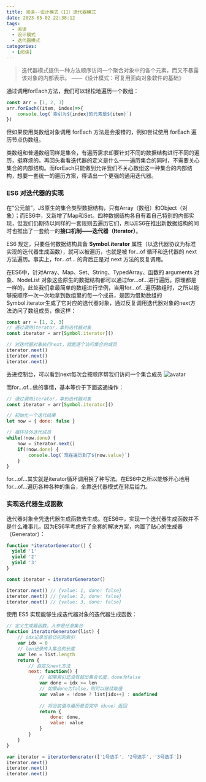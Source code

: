 ```yaml
---
title: 阅读--设计模式（11）迭代器模式
date: 2023-05-02 22:38:12
tags:
  - 阅读
  - 设计模式
  - 迭代器模式
categories:
  - [阅读]
---
```


> 迭代器模式提供一种方法顺序访问一个聚合对象中的各个元素，而又不暴露该对象的内部表示。 ——《设计模式：可复用面向对象软件的基础》

通过调用forEach方法，我们可以轻松地遍历一个数组：
```js
const arr = [1, 2, 3]
arr.forEach((item, index)=>{
    console.log(`索引为${index}的元素是${item}`)
})
```

但如果使用类数组对象调用 forEach 方法是会报错的，例如尝试使用 forEach 遍历节点伪数组。

类数组和普通数组同样是集合，有遍历需求却要针对不同的数据结构进行不同的遍历，挺麻烦的。再回头看看迭代器的定义是什么——遍历集合的同时，不需要关心集合的内部结构。而forEach只能做到允许我们不关心数组这一种集合的内部结构，想要一套统一的遍历方案，得请出一个更强的通用迭代器。

### ES6 对迭代器的实现
在“公元前”，JS原生的集合类型数据结构，只有Array（数组）和Object（对象）；而ES6中，又新增了Map和Set。四种数据结构各自有着自己特别的内部实现，但我们仍期待以同样的一套规则去遍历它们，所以ES6在推出新数据结构的同时也推出了一套统一的**接口机制——迭代器（Iterator）**。

ES6 规定，只要任何数据结构具备 **Symbol.iterator** 属性（以迭代器协议为标准实现的迭代器生成函数），就可以被遍历，也就是被 for...of 循环和迭代器的 next 方法遍历。事实上，for...of... 的背后正是对 next 方法的反复调用。

在ES6中，针对Array、Map、Set、String、TypedArray、函数的 arguments 对象、NodeList 对象这些原生的数据结构都可以通过for...of...进行遍历。原理都是一样的，此处我们拿最简单的数组进行举例，当用for...of...遍历数组时，之所以能够按顺序一次一次地拿到数组里的每一个成员，是因为借助数组的Symbol.iterator生成了它对应的迭代器对象，通过反复调用迭代器对象的next方法访问了数组成员，像这样：

```js
const arr = [1, 2, 3]
// 通过调用iterator，拿到迭代器对象
const iterator = arr[Symbol.iterator]()

// 对迭代器对象执行next，就能逐个访问集合的成员
iterator.next()
iterator.next()
iterator.next()
```
丢进控制台，可以看到next每次会按顺序帮我们访问一个集合成员
![avatar](https://p1-jj.byteimg.com/tos-cn-i-t2oaga2asx/gold-user-assets/2019/4/5/169ec24b62991e56~tplv-t2oaga2asx-zoom-in-crop-mark:3024:0:0:0.awebp)

而for...of...做的事情，基本等价于下面这通操作：
```js
// 通过调用iterator，拿到迭代器对象
const iterator = arr[Symbol.iterator]()

// 初始化一个迭代结果
let now = { done: false }

// 循环往外迭代成员
while(!now.done) {
    now = iterator.next()
    if(!now.done) {
        console.log(`现在遍历到了${now.value}`)
    }
}
```
for...of...其实就是iterator循环调用换了种写法。在ES6中之所以能够开心地用for...of...遍历各种各种的集合，全靠迭代器模式在背后给力。

### 实现迭代器生成函数
迭代器对象全凭迭代器生成函数去生成。在ES6中，实现一个迭代器生成函数并不是什么难事儿，因为ES6早考虑好了全套的解决方案，内置了贴心的生成器（Generator）：

```js
function *iteratorGenerator() {
  yield '1'
  yield '2'
  yield '3'
}

const iterator = iteratorGenerator()

iterator.next() // {value: 1, done: false}
iterator.next() // {value: 2, done: false}
iterator.next() // {value: 3, done: false}
```

使用 ES5 实现能够生成迭代器对象的迭代器生成函数：
```js
// 定义生成器函数，入参是任意集合
function iteratorGenerator(list) {
    // idx记录当前访问的索引
    var idx = 0
    // len记录传入集合的长度
    var len = list.length
    return {
        // 自定义next方法
        next: function() {
            // 如果索引还没有超出集合长度，done为false
            var done = idx >= len
            // 如果done为false，则可以继续取值
            var value = !done ? list[idx++] : undefined
            
            // 将当前值与遍历是否完毕（done）返回
            return {
                done: done,
                value: value
            }
        }
    }
}

var iterator = iteratorGenerator(['1号选手', '2号选手', '3号选手'])
iterator.next()
iterator.next()
iterator.next()
```